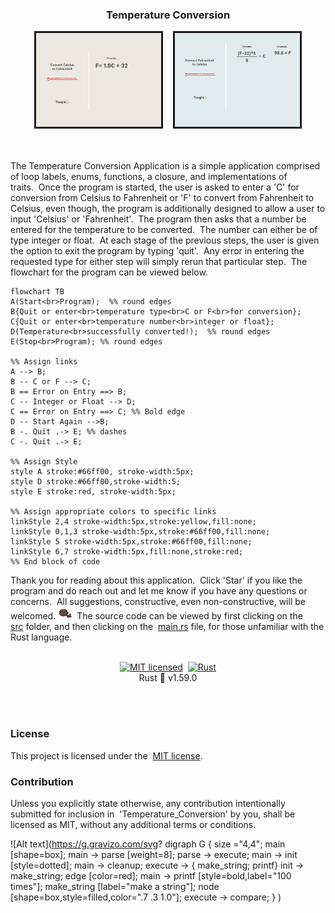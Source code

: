 ### <div align="center">Temperature Conversion

<div align="center">
    <img src="images/celcius-to-fahrenheit.gif" alt="Celcius to Fahrenheit" width="200" height="150" float="left" border="3" />
    &nbsp;&nbsp;
    <img src="images/fahrenheit-to-celsius.gif" alt="Fahrenheit to Celsius" width="200" height="150" float="left" border="3"/>
</div>
<br><br>

The Temperature Conversion Application is a simple application comprised of loop labels,&nbsp;enums,&nbsp;functions,&nbsp;a closure,&nbsp;and implementations of traits.&nbsp;&nbsp;Once the program is started,&nbsp;the user is asked to enter a 'C' for conversion from Celsius to Fahrenheit or 'F' to convert from Fahrenheit to Celsius,&nbsp;even though,&nbsp;the program is additionally designed to allow a user to input 'Celsius' or 'Fahrenheit'.&nbsp;&nbsp;The program then asks that a number be entered for the temperature to be converted.&nbsp;&nbsp;The number can either be of type integer or float.&nbsp;&nbsp;At each stage of the previous steps, the user is given the option to exit the program by typing 'quit'.&nbsp;&nbsp;Any error in entering the requested type for either step will simply rerun that particular step.&nbsp;&nbsp;The flowchart for the program can be viewed below.

```mermaid
flowchart TB 
A(Start<br>Program);  %% round edges
B{Quit or enter<br>temperature type<br>C or F<br>for conversion};
C{Quit or enter<br>temperature number<br>integer or float};
D(Temperature<br>successfully converted!);  %% round edges
E(Stop<br>Program); %% round edges

%% Assign links
A --> B;
B -- C or F --> C;
B == Error on Entry ==> B;
C -- Integer or Float --> D;
C == Error on Entry ==> C; %% Bold edge
D -- Start Again -->B;
B -. Quit .-> E; %% dashes
C -. Quit .-> E;

%% Assign Style
style A stroke:#66ff00, stroke-width:5px;
style D stroke:#66ff00,stroke-width:5; 
style E stroke:red, stroke-width:5px;

%% Assign appropriate colors to specific links
linkStyle 2,4 stroke-width:5px,stroke:yellow,fill:none;
linkStyle 0,1,3 stroke-width:5px,stroke:#66ff00,fill:none;
linkStyle 5 stroke-width:5px,stroke:#66ff00,fill:none;
linkStyle 6,7 stroke-width:5px,fill:none,stroke:red;
%% End block of code
```
Thank you for reading about this application.&nbsp;&nbsp;Click 'Star' if you like the program and do reach out and let me know if you have any questions or concerns.&nbsp;&nbsp;All suggestions, constructive,&nbsp;even non-constructive,&nbsp;will be welcomed.<img src = "images/ok.png" alt="Image denoting Ok"
          width="30"
          height="20"
          border="0"
        />&nbsp;The source code can be viewed by first clicking on the&nbsp; [src](https://github.com/nagashi/Temperature-Conversion/tree/main/src)&nbsp;folder,&nbsp;and then clicking on the&nbsp; [main.rs](https://github.com/nagashi/Temperature-Conversion/blob/main/src/main.rs)&nbsp;file,&nbsp;for those unfamiliar with the Rust language.        
        <br>
<div align="center"> 

[![MIT licensed][mit-badge]][mit-url]&nbsp;&nbsp;[![Rust](https://img.shields.io/badge/rust-%23000000.svg?style=for-the-badge&logo=rust&logoColor=white)](https://www.rust-lang.org/)<br>Rust 🦀 v1.59.0

</div>
<br>
<br>
<p>

### License

This project is licensed under the&nbsp; [MIT license](LICENSE).

[mit-badge]: https://img.shields.io/badge/license-MIT-blue.svg
[mit-url]: LICENSE
### Contribution

Unless you explicitly state otherwise,&nbsp;any contribution intentionally submitted
for inclusion in&nbsp; 'Temperature_Conversion'&nbsp;by you,&nbsp;shall be licensed as MIT,&nbsp;without any additional terms or conditions.

</p>

![Alt text](https://g.gravizo.com/svg?
  digraph G {
    size ="4,4";
    main [shape=box];
    main -> parse [weight=8];
    parse -> execute;
    main -> init [style=dotted];
    main -> cleanup;
    execute -> { make_string; printf}
    init -> make_string;
    edge [color=red];
    main -> printf [style=bold,label="100 times"];
    make_string [label="make a string"];
    node [shape=box,style=filled,color=".7 .3 1.0"];
    execute -> compare;
  }
)